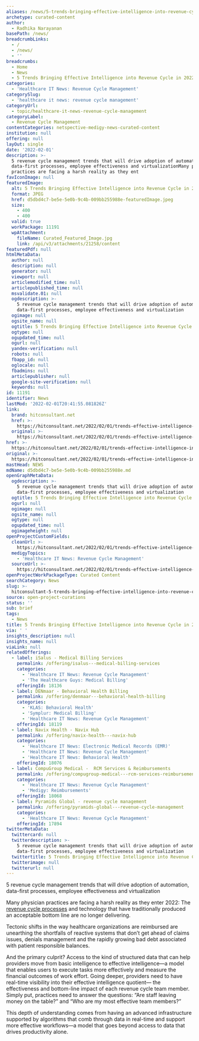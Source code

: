 ```yaml
---
aliases: /news/5-trends-bringing-effective-intelligence-into-revenue-cycle-in-2022
archetype: curated-content
author:
  - Radhika Narayanan
basePath: /news/
breadcrumbLinks:
  - /
  - /news/
  - ''
breadcrumbs:
  - Home
  - News
  - 5 Trends Bringing Effective Intelligence into Revenue Cycle in 2022
categories:
  - 'Healthcare IT News: Revenue Cycle Management'
categorySlug:
  - 'healthcare it news: revenue cycle management'
categoryUrl:
  - topic/healthcare-it-news-revenue-cycle-management
categoryLabel:
  - Revenue Cycle Management
contentCategories: netspective-medigy-news-curated-content
institution: null
offering: null
layOut: single
date: '2022-02-01'
description: >-
  5 revenue cycle management trends that will drive adoption of automation,
  data-first processes, employee effectiveness and virtualizationMany physician
  practices are facing a harsh reality as they ent
favIconImage: null
featuredImage:
  alt: 5 Trends Bringing Effective Intelligence into Revenue Cycle in 2022
  format: JPEG
  href: d5dbd4c7-be5e-5e0b-9c4b-009bb255988e-featuredImage.jpeg
  size:
    - 400
    - 400
  valid: true
  workPackage: 11191
  wpAttachment:
    fileName: Curated_Featured_Image.jpg
    link: /api/v3/attachments/21258/content
featuredPdf: null
htmlMetaData:
  author: null
  description: null
  generator: null
  viewport: null
  articlemodified_time: null
  articlepublished_time: null
  msvalidate.01: null
  ogdescription: >-
    5 revenue cycle management trends that will drive adoption of automation,
    data-first processes, employee effectiveness and virtualization
  ogimage: null
  ogsite_name: null
  ogtitle: 5 Trends Bringing Effective Intelligence into Revenue Cycle in 2022
  ogtype: null
  ogupdated_time: null
  ogurl: null
  yandex-verification: null
  robots: null
  fbapp_id: null
  oglocale: null
  fbadmins: null
  articlepublisher: null
  google-site-verification: null
  keywords: null
id: 11191
identifier: News
lastMod: '2022-02-01T20:41:55.081826Z'
link:
  brand: hitconsultant.net
  href: >-
    https://hitconsultant.net/2022/02/01/trends-effective-intelligence-into-revenue-cycle/#.Yfma4erP1PY
  original: >-
    https://hitconsultant.net/2022/02/01/trends-effective-intelligence-into-revenue-cycle/#.Yfma4erP1PY
href: >-
  https://hitconsultant.net/2022/02/01/trends-effective-intelligence-into-revenue-cycle/#.Yfma4erP1PY
original: >-
  https://hitconsultant.net/2022/02/01/trends-effective-intelligence-into-revenue-cycle/#.Yfma4erP1PY
mastHead: NEWS
mdName: d5dbd4c7-be5e-5e0b-9c4b-009bb255988e.md
openGraphMetaData:
  ogdescription: >-
    5 revenue cycle management trends that will drive adoption of automation,
    data-first processes, employee effectiveness and virtualization
  ogtitle: 5 Trends Bringing Effective Intelligence into Revenue Cycle in 2022
  ogurl: null
  ogimage: null
  ogsite_name: null
  ogtype: null
  ogupdated_time: null
  ogimageheight: null
openProjectCustomFields:
  cleanUrl: >-
    https://hitconsultant.net/2022/02/01/trends-effective-intelligence-into-revenue-cycle/#.Yfma4erP1PY
  medigyTopics:
    - 'Healthcare IT News: Revenue Cycle Management'
  sourceUrl: >-
    https://hitconsultant.net/2022/02/01/trends-effective-intelligence-into-revenue-cycle/#.Yfma4erP1PY
openProjectWorkPackageType: Curated Content
searchCategory: News
slug: >-
  hitconsultant-5-trends-bringing-effective-intelligence-into-revenue-cycle-in-2022
source: open-project-curations
status: ''
sub: brief
tags:
  - News
title: 5 Trends Bringing Effective Intelligence into Revenue Cycle in 2022
via: ' '
insights_description: null
insights_name: null
viaLink: null
relatedOfferings:
  - label: iSalus - Medical Billing Services
    permalink: /offering/isalus---medical-billing-services
    categories:
      - 'Healthcare IT News: Revenue Cycle Management'
      - 'The Healthcare Guys: Medical Billing'
    offeringId: 18136
  - label: DENmaar - Behavioral Health Billing
    permalink: /offering/denmaar---behavioral-health-billing
    categories:
      - 'KLAS: Behavioral Health'
      - 'Symplur: Medical Billing'
      - 'Healthcare IT News: Revenue Cycle Management'
    offeringId: 18119
  - label: Navix Health - Navix Hub
    permalink: /offering/navix-health---navix-hub
    categories:
      - 'Healthcare IT News: Electronic Medical Records (EMR)'
      - 'Healthcare IT News: Revenue Cycle Management'
      - 'Healthcare IT News: Behavioral Health'
    offeringId: 18076
  - label: CompuGroup Medical -  RCM Services & Reimbursements
    permalink: /offering/compugroup-medical---rcm-services-reimbursements
    categories:
      - 'Healthcare IT News: Revenue Cycle Management'
      - 'Medigy: Reimbursements'
    offeringId: 18068
  - label: Pyramids Global - revenue cycle management
    permalink: /offering/pyramids-global---revenue-cycle-management
    categories:
      - 'Healthcare IT News: Revenue Cycle Management'
    offeringId: 17894
twitterMetaData:
  twittercard: null
  twitterdescription: >-
    5 revenue cycle management trends that will drive adoption of automation,
    data-first processes, employee effectiveness and virtualization
  twittertitle: 5 Trends Bringing Effective Intelligence into Revenue Cycle in 2022
  twitterimage: null
  twitterurl: null
---
```

<p>5 revenue cycle management trends that will drive adoption of automation, data-first processes, employee effectiveness and virtualization</p><p>Many physician practices are facing a harsh reality as they enter 2022: The <a href="https://hitconsultant.net/tag/revenue-cycle-management/">revenue cycle processes</a> and technology that have traditionally produced an acceptable bottom line are no longer delivering.&nbsp;</p><p>Tectonic shifts in the way healthcare organizations are reimbursed are unearthing the shortfalls of reactive systems that don’t get ahead of claims issues, denials management and the rapidly growing bad debt associated with patient responsible balances.&nbsp;</p><p>And the primary culprit? Access to the kind of structured data that can help providers move from basic intelligence to effective intelligence—a model that enables users to execute tasks more effectively and measure the financial outcomes of work effort. Going deeper, providers need to have real-time visibility into their effective intelligence quotient— the effectiveness and bottom-line impact of each revenue cycle team member. Simply put, practices need to answer the questions: “Are staff leaving money on the table?” and “Who are my most effective team members?”</p><p>This depth of understanding comes from having an advanced infrastructure supported by algorithms that comb through data in real-time and support more effective workflows—a model that goes beyond access to data that drives productivity alone.</p>